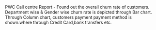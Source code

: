 PWC Call centre Report -
Found out the overall churn rate of customers. Department wise & Gender wise churn rate is depicted through Bar chart.
Through Column chart, customers payment payment method is shown.where through Credit Card,bank transfers etc.
